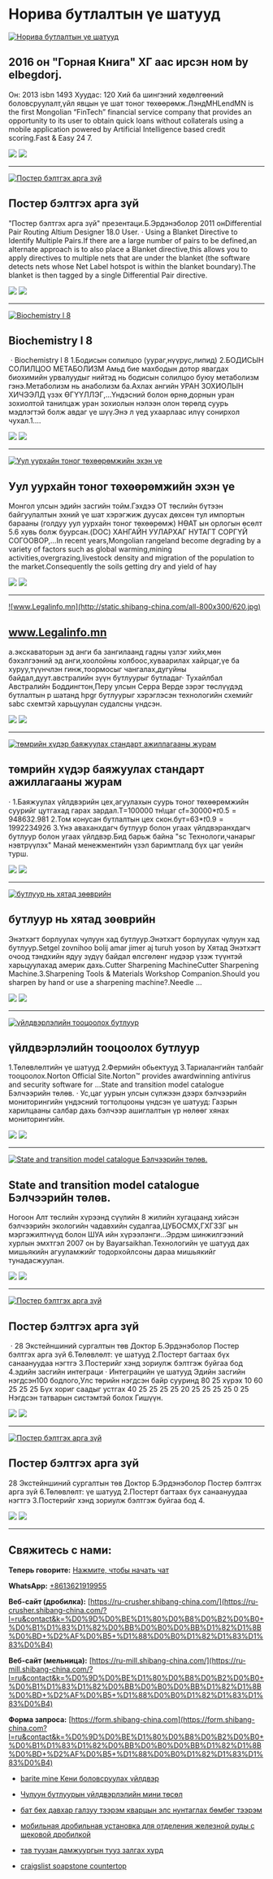 # Норива бутлалтын үе шатууд

<a href="https://swt.shibang-china.com/?l=ru&img&k=%D0%9D%D0%BE%D1%80%D0%B8%D0%B2%D0%B0+%D0%B1%D1%83%D1%82%D0%BB%D0%B0%D0%BB%D1%82%D1%8B%D0%BD+%D2%AF%D0%B5+%D1%88%D0%B0%D1%82%D1%83%D1%83%D0%B4" target="_blank">![Норива бутлалтын үе шатууд](http://static.shibang-china.com/all-800x300/1419.jpg)</a>

## 2016 он &quot;Горная Книга&quot; ХГ аас ирсэн ном by elbegdorj.
Он: 2013 isbn 1493 Хуудас: 120 Хий ба шингэний хөдөлгөөний боловсруулалт,үйл явцын үе шат тоног төхөөрөмж.ЛэндМНLendMN is the first Mongolian “FinTech” financial service company that provides an opportunity to its user to obtain quick loans without collaterals using a mobile application powered by Artificial Intelligence based credit scoring.Fast &amp; Easy 24 7.


<a href="https://whatsapp.shibangsoft.com/WhatsApp.php" target="_blank" title="WhatsApp">![](http://static.shibang-china.com/icon/whatsapp.png)</a> <a href="https://swt.shibang-china.com/?l=ru&icon&k=%D0%9D%D0%BE%D1%80%D0%B8%D0%B2%D0%B0+%D0%B1%D1%83%D1%82%D0%BB%D0%B0%D0%BB%D1%82%D1%8B%D0%BD+%D2%AF%D0%B5+%D1%88%D0%B0%D1%82%D1%83%D1%83%D0%B4" target="_blank">![](http://static.shibang-china.com/icon/chat-ru.png)</a>

---

<a href="https://swt.shibang-china.com/?l=ru&img&k=%D0%9D%D0%BE%D1%80%D0%B8%D0%B2%D0%B0+%D0%B1%D1%83%D1%82%D0%BB%D0%B0%D0%BB%D1%82%D1%8B%D0%BD+%D2%AF%D0%B5+%D1%88%D0%B0%D1%82%D1%83%D1%83%D0%B4" target="_blank">![Постер бэлтгэх арга зүй](http://static.shibang-china.com/all-800x300/1133.jpg)</a>

## Постер бэлтгэх арга зүй
&quot;Постер бэлтгэх арга зүй&quot; презентаци.Б.Эрдэнэболор 2011 онDifferential Pair Routing Altium Designer 18.0 User.&nbsp;&#0183;&#32;Using a Blanket Directive to Identify Multiple Pairs.If there are a large number of pairs to be defined,an alternate approach is to also place a Blanket directive,this allows you to apply directives to multiple nets that are under the blanket (the software detects nets whose Net Label hotspot is within the blanket boundary).The blanket is then tagged by a single Differential Pair directive.


<a href="https://whatsapp.shibangsoft.com/WhatsApp.php" target="_blank" title="WhatsApp">![](http://static.shibang-china.com/icon/whatsapp.png)</a> <a href="https://swt.shibang-china.com/?l=ru&icon&k=%D0%9D%D0%BE%D1%80%D0%B8%D0%B2%D0%B0+%D0%B1%D1%83%D1%82%D0%BB%D0%B0%D0%BB%D1%82%D1%8B%D0%BD+%D2%AF%D0%B5+%D1%88%D0%B0%D1%82%D1%83%D1%83%D0%B4" target="_blank">![](http://static.shibang-china.com/icon/chat-ru.png)</a>

---

<a href="https://swt.shibang-china.com/?l=ru&img&k=%D0%9D%D0%BE%D1%80%D0%B8%D0%B2%D0%B0+%D0%B1%D1%83%D1%82%D0%BB%D0%B0%D0%BB%D1%82%D1%8B%D0%BD+%D2%AF%D0%B5+%D1%88%D0%B0%D1%82%D1%83%D1%83%D0%B4" target="_blank">![Biochemistry l 8](http://static.shibang-china.com/all-800x300/524.jpg)</a>

## Biochemistry l 8
&nbsp;&#0183;&#32;Biochemistry l 8 1.Бодисын солилцоо (уураг,нүүрус,липид) 2.БОДИСЫН СОЛИЛЦОО МЕТАБОЛИЗМ Амьд бие махбодын дотор явагдах биохимийн урвалуудыг нийтэд нь бодисын солилцоо буюу метаболизм гэнэ.Метаболизм нь анаболизм ба.Ахлах ангийн УРАН ЗОХИОЛЫН ХИЧЭЭЛД үзэх ӨГҮҮЛЛЭГ,…Үндэсний болон өрнө,дорнын уран зохиолтой танилцаж уран зохиолын нэлээн олон төрөлд суурь мэдлэгтэй болж авдаг үе шүү.Энэ л үед ухаарлаас илүү сонирхол чухал.1.…


<a href="https://whatsapp.shibangsoft.com/WhatsApp.php" target="_blank" title="WhatsApp">![](http://static.shibang-china.com/icon/whatsapp.png)</a> <a href="https://swt.shibang-china.com/?l=ru&icon&k=%D0%9D%D0%BE%D1%80%D0%B8%D0%B2%D0%B0+%D0%B1%D1%83%D1%82%D0%BB%D0%B0%D0%BB%D1%82%D1%8B%D0%BD+%D2%AF%D0%B5+%D1%88%D0%B0%D1%82%D1%83%D1%83%D0%B4" target="_blank">![](http://static.shibang-china.com/icon/chat-ru.png)</a>

---

<a href="https://swt.shibang-china.com/?l=ru&img&k=%D0%9D%D0%BE%D1%80%D0%B8%D0%B2%D0%B0+%D0%B1%D1%83%D1%82%D0%BB%D0%B0%D0%BB%D1%82%D1%8B%D0%BD+%D2%AF%D0%B5+%D1%88%D0%B0%D1%82%D1%83%D1%83%D0%B4" target="_blank">![Уул уурхайн тоног төхөөрөмжийн эхэн үе](http://static.shibang-china.com/all-800x300/345.jpg)</a>

## Уул уурхайн тоног төхөөрөмжийн эхэн үе
Монгол улсын эдийн засгийн тойм.Гэхдээ ОТ төслийн бүтээн байгуулалтын эхний үе шат хэрэгжиж дуусах дөхсөн тул импортын барааны (голдуу уул уурхайн тоног төхөөрөмж) НӨАТ ын орлогын өсөлт 5.6 хувь болж буурсан.(DOC) ХАНГАЙН УУЛАРХАГ НУТАГТ СОРГҮЙ СОГООВОР,…In recent years,Mongolian rangeland become degrading by a variety of factors such as global warming,mining activities,overgrazing,livestock density and migration of the population to the market.Consequently the soils getting dry and yield of hay


<a href="https://whatsapp.shibangsoft.com/WhatsApp.php" target="_blank" title="WhatsApp">![](http://static.shibang-china.com/icon/whatsapp.png)</a> <a href="https://swt.shibang-china.com/?l=ru&icon&k=%D0%9D%D0%BE%D1%80%D0%B8%D0%B2%D0%B0+%D0%B1%D1%83%D1%82%D0%BB%D0%B0%D0%BB%D1%82%D1%8B%D0%BD+%D2%AF%D0%B5+%D1%88%D0%B0%D1%82%D1%83%D1%83%D0%B4" target="_blank">![](http://static.shibang-china.com/icon/chat-ru.png)</a>

---

<a href="https://swt.shibang-china.com/?l=ru&img&k=%D0%9D%D0%BE%D1%80%D0%B8%D0%B2%D0%B0+%D0%B1%D1%83%D1%82%D0%BB%D0%B0%D0%BB%D1%82%D1%8B%D0%BD+%D2%AF%D0%B5+%D1%88%D0%B0%D1%82%D1%83%D1%83%D0%B4" target="_blank">![www.Legalinfo.mn](http://static.shibang-china.com/all-800x300/620.jpg)</a>

## www.Legalinfo.mn
а.экскаваторын эд анги ба зангилаанд гадны үзлэг хийх,мөн бэхэлгээний эд анги,хоолойны холбоос,хуваарилах хайрцаг,үе ба хуруу,түүнчлэн гинж,тоормосыг чангалах,дугуйны байдал,дуут.австралийн зүүн бутлуурыг бутладаг&#183; Тухайлбал Австралийн Боддингтон,Перу улсын Серра Верде зэрэг төслүүдэд бутлалтын р шатанд hpgr бутлуурыг хэрэглэсэн технологийн схемийг sabc схемтэй харьцуулан судалсны үндсэн.


<a href="https://whatsapp.shibangsoft.com/WhatsApp.php" target="_blank" title="WhatsApp">![](http://static.shibang-china.com/icon/whatsapp.png)</a> <a href="https://swt.shibang-china.com/?l=ru&icon&k=%D0%9D%D0%BE%D1%80%D0%B8%D0%B2%D0%B0+%D0%B1%D1%83%D1%82%D0%BB%D0%B0%D0%BB%D1%82%D1%8B%D0%BD+%D2%AF%D0%B5+%D1%88%D0%B0%D1%82%D1%83%D1%83%D0%B4" target="_blank">![](http://static.shibang-china.com/icon/chat-ru.png)</a>

---

<a href="https://swt.shibang-china.com/?l=ru&img&k=%D0%9D%D0%BE%D1%80%D0%B8%D0%B2%D0%B0+%D0%B1%D1%83%D1%82%D0%BB%D0%B0%D0%BB%D1%82%D1%8B%D0%BD+%D2%AF%D0%B5+%D1%88%D0%B0%D1%82%D1%83%D1%83%D0%B4" target="_blank">![төмрийн хүдэр баяжуулах стандарт ажиллагааны журам](http://static.shibang-china.com/all-800x300/1416.jpg)</a>

## төмрийн хүдэр баяжуулах стандарт ажиллагааны журам
&#183; 1.Баяжуулах үйлдвэрийн цех,агуулахын суурь тоног төхөөрөмжийн суурийг цутгахад гарах зардал.Т=100000 тн\цаг cf=30000$*t0.5=948632.981$ 2.Том конусан бутлалтын цех cкон.бут=63$*t0.9=1992234926$ 3.Үнэ аваханхдагч бутлуур болон угаах үйлдвэранхдагч бутлуур болон угаах үйлдвэр.Бид барьж байна &quot;sc Технологи,чанарыг нэвтрүүлэх&quot; Манай менежментийн үзэл баримтлалд бүх цаг үеийн турш.


<a href="https://whatsapp.shibangsoft.com/WhatsApp.php" target="_blank" title="WhatsApp">![](http://static.shibang-china.com/icon/whatsapp.png)</a> <a href="https://swt.shibang-china.com/?l=ru&icon&k=%D0%9D%D0%BE%D1%80%D0%B8%D0%B2%D0%B0+%D0%B1%D1%83%D1%82%D0%BB%D0%B0%D0%BB%D1%82%D1%8B%D0%BD+%D2%AF%D0%B5+%D1%88%D0%B0%D1%82%D1%83%D1%83%D0%B4" target="_blank">![](http://static.shibang-china.com/icon/chat-ru.png)</a>

---

<a href="https://swt.shibang-china.com/?l=ru&img&k=%D0%9D%D0%BE%D1%80%D0%B8%D0%B2%D0%B0+%D0%B1%D1%83%D1%82%D0%BB%D0%B0%D0%BB%D1%82%D1%8B%D0%BD+%D2%AF%D0%B5+%D1%88%D0%B0%D1%82%D1%83%D1%83%D0%B4" target="_blank">![бутлуур нь хятад зөөврийн](http://static.shibang-china.com/all-800x300/1377.jpg)</a>

## бутлуур нь хятад зөөврийн
Энэтхэгт борлуулах чулуун хад бутлуур.Энэтхэгт борлуулах чулуун хад бутлуур.Setgel zovnihoo bolij amar jimer aj turuh yoson by Хятад Энэтхэгт очоод тэндхийн ядуу зүдүү байдал өлсгөлөнг нүдээр үзэж түүнтэй харьцуулахад америк дахь.Cutter Sharpening MachineCutter Sharpening Machine.3.Sharpening Tools &amp; Materials Workshop Companion.Should you sharpen by hand or use a sharpening machine?.Needle …


<a href="https://whatsapp.shibangsoft.com/WhatsApp.php" target="_blank" title="WhatsApp">![](http://static.shibang-china.com/icon/whatsapp.png)</a> <a href="https://swt.shibang-china.com/?l=ru&icon&k=%D0%9D%D0%BE%D1%80%D0%B8%D0%B2%D0%B0+%D0%B1%D1%83%D1%82%D0%BB%D0%B0%D0%BB%D1%82%D1%8B%D0%BD+%D2%AF%D0%B5+%D1%88%D0%B0%D1%82%D1%83%D1%83%D0%B4" target="_blank">![](http://static.shibang-china.com/icon/chat-ru.png)</a>

---

<a href="https://swt.shibang-china.com/?l=ru&img&k=%D0%9D%D0%BE%D1%80%D0%B8%D0%B2%D0%B0+%D0%B1%D1%83%D1%82%D0%BB%D0%B0%D0%BB%D1%82%D1%8B%D0%BD+%D2%AF%D0%B5+%D1%88%D0%B0%D1%82%D1%83%D1%83%D0%B4" target="_blank">![үйлдвэрлэлийн тооцоолох бутлуур](http://static.shibang-china.com/all-800x300/295.jpg)</a>

## үйлдвэрлэлийн тооцоолох бутлуур
1.Төлөвлөлтийн үе шатууд 2.Фермийн обьектууд 3.Тариалангийн талбайг тооцоолох.Norton Official Site.Norton™ provides awardwinning antivirus and security software for …State and transition model catalogue Бэлчээрийн төлөв.&nbsp;&#0183;&#32;Ус,цаг уурын улсын сүлжээн дээрх бэлчээрийн мониторингийн үндэсний тогтолцооны үндсэн үе шатууд: Газрын харилцааны салбар дахь бэлчээр ашиглалтын үр нөлөөг хянах мониторингийн.


<a href="https://whatsapp.shibangsoft.com/WhatsApp.php" target="_blank" title="WhatsApp">![](http://static.shibang-china.com/icon/whatsapp.png)</a> <a href="https://swt.shibang-china.com/?l=ru&icon&k=%D0%9D%D0%BE%D1%80%D0%B8%D0%B2%D0%B0+%D0%B1%D1%83%D1%82%D0%BB%D0%B0%D0%BB%D1%82%D1%8B%D0%BD+%D2%AF%D0%B5+%D1%88%D0%B0%D1%82%D1%83%D1%83%D0%B4" target="_blank">![](http://static.shibang-china.com/icon/chat-ru.png)</a>

---

<a href="https://swt.shibang-china.com/?l=ru&img&k=%D0%9D%D0%BE%D1%80%D0%B8%D0%B2%D0%B0+%D0%B1%D1%83%D1%82%D0%BB%D0%B0%D0%BB%D1%82%D1%8B%D0%BD+%D2%AF%D0%B5+%D1%88%D0%B0%D1%82%D1%83%D1%83%D0%B4" target="_blank">![State and transition model catalogue Бэлчээрийн төлөв.](http://static.shibang-china.com/all-800x300/609.jpg)</a>

## State and transition model catalogue Бэлчээрийн төлөв.
Ногоон Алт төслийн хүрээнд сүүлийн 8 жилийн хугацаанд хийсэн бэлчээрийн экологийн чадавхийн судалгаа,ЦУБОСМХ,ГХГЗЗГ ын мэргэжилтнүүд болон ШУА ийн хүрээлэнги…Эрдэм шинжилгээний хурлын эмхтгэл 2007 он by Bayarsaikhan.Технологийн үе шатууд дах мишьякийн агууламжийг тодорхойлсоны дараа мишьякийг тунадасжуулан.


<a href="https://whatsapp.shibangsoft.com/WhatsApp.php" target="_blank" title="WhatsApp">![](http://static.shibang-china.com/icon/whatsapp.png)</a> <a href="https://swt.shibang-china.com/?l=ru&icon&k=%D0%9D%D0%BE%D1%80%D0%B8%D0%B2%D0%B0+%D0%B1%D1%83%D1%82%D0%BB%D0%B0%D0%BB%D1%82%D1%8B%D0%BD+%D2%AF%D0%B5+%D1%88%D0%B0%D1%82%D1%83%D1%83%D0%B4" target="_blank">![](http://static.shibang-china.com/icon/chat-ru.png)</a>

---

<a href="https://swt.shibang-china.com/?l=ru&img&k=%D0%9D%D0%BE%D1%80%D0%B8%D0%B2%D0%B0+%D0%B1%D1%83%D1%82%D0%BB%D0%B0%D0%BB%D1%82%D1%8B%D0%BD+%D2%AF%D0%B5+%D1%88%D0%B0%D1%82%D1%83%D1%83%D0%B4" target="_blank">![Постер бэлтгэх арга зүй](http://static.shibang-china.com/all-800x300/757.jpg)</a>

## Постер бэлтгэх арга зүй
&nbsp;&#0183;&#32;28 Экстейншиний сургалтын төв Доктор Б.Эрдэнэболор Постер бэлтгэх арга зүй 6.Төлөвлөлт: үе шатууд 2.Постерт багтаах бүх санаануудаа нэгтгэ 3.Постерийг хэнд зориулж бэлтгэж буйгаа бод 4.эдийн засгийн интеграци&nbsp;&#0183;&#32;Интеграцийн үе шатууд Эдийн засгийн нэгдсэн100 бодлого,Улс төрийн нэгдсэн байр сууринд 80 25 хүрэх 10 60 25 25 25 Бүх хориг саадыг устгах 40 25 25 25 25 20 25 25 25 25 0 25 Нэгдсэн татварын систэмтэй болох Гишүүн.


<a href="https://whatsapp.shibangsoft.com/WhatsApp.php" target="_blank" title="WhatsApp">![](http://static.shibang-china.com/icon/whatsapp.png)</a> <a href="https://swt.shibang-china.com/?l=ru&icon&k=%D0%9D%D0%BE%D1%80%D0%B8%D0%B2%D0%B0+%D0%B1%D1%83%D1%82%D0%BB%D0%B0%D0%BB%D1%82%D1%8B%D0%BD+%D2%AF%D0%B5+%D1%88%D0%B0%D1%82%D1%83%D1%83%D0%B4" target="_blank">![](http://static.shibang-china.com/icon/chat-ru.png)</a>

---

<a href="https://swt.shibang-china.com/?l=ru&img&k=%D0%9D%D0%BE%D1%80%D0%B8%D0%B2%D0%B0+%D0%B1%D1%83%D1%82%D0%BB%D0%B0%D0%BB%D1%82%D1%8B%D0%BD+%D2%AF%D0%B5+%D1%88%D0%B0%D1%82%D1%83%D1%83%D0%B4" target="_blank">![Постер бэлтгэх арга зүй](http://static.shibang-china.com/all-800x300/1278.jpg)</a>

## Постер бэлтгэх арга зүй
28 Экстейншиний сургалтын төв Доктор Б.Эрдэнэболор Постер бэлтгэх арга зүй 6.Төлөвлөлт: үе шатууд 2.Постерт багтаах бүх санаануудаа нэгтгэ 3.Постерийг хэнд зориулж бэлтгэж буйгаа бод 4.

<a href="https://whatsapp.shibangsoft.com/WhatsApp.php" target="_blank" title="WhatsApp">![](http://static.shibang-china.com/icon/whatsapp.png)</a> <a href="https://swt.shibang-china.com/?l=ru&icon&k=%D0%9D%D0%BE%D1%80%D0%B8%D0%B2%D0%B0+%D0%B1%D1%83%D1%82%D0%BB%D0%B0%D0%BB%D1%82%D1%8B%D0%BD+%D2%AF%D0%B5+%D1%88%D0%B0%D1%82%D1%83%D1%83%D0%B4" target="_blank">![](http://static.shibang-china.com/icon/chat-ru.png)</a>

---
## Свяжитесь с нами:

**Теперь говорите:** [Нажмите, чтобы начать чат](https://swt.shibang-china.com?l=ru&contact&k=%D0%9D%D0%BE%D1%80%D0%B8%D0%B2%D0%B0+%D0%B1%D1%83%D1%82%D0%BB%D0%B0%D0%BB%D1%82%D1%8B%D0%BD+%D2%AF%D0%B5+%D1%88%D0%B0%D1%82%D1%83%D1%83%D0%B4)

**WhatsApp:**  [+8613621919955](https://whatsapp.shibangsoft.com/WhatsApp.php)

**Веб-сайт (дробилка):** [https://ru-crusher.shibang-china.com/](https://ru-crusher.shibang-china.com/?l=ru&contact&k=%D0%9D%D0%BE%D1%80%D0%B8%D0%B2%D0%B0+%D0%B1%D1%83%D1%82%D0%BB%D0%B0%D0%BB%D1%82%D1%8B%D0%BD+%D2%AF%D0%B5+%D1%88%D0%B0%D1%82%D1%83%D1%83%D0%B4)

**Веб-сайт (мельница):** [https://ru-mill.shibang-china.com/](https://ru-mill.shibang-china.com/?l=ru&contact&k=%D0%9D%D0%BE%D1%80%D0%B8%D0%B2%D0%B0+%D0%B1%D1%83%D1%82%D0%BB%D0%B0%D0%BB%D1%82%D1%8B%D0%BD+%D2%AF%D0%B5+%D1%88%D0%B0%D1%82%D1%83%D1%83%D0%B4)

**Форма запроса:** [https://form.shibang-china.com](https://form.shibang-china.com?l=ru&contact&k=%D0%9D%D0%BE%D1%80%D0%B8%D0%B2%D0%B0+%D0%B1%D1%83%D1%82%D0%BB%D0%B0%D0%BB%D1%82%D1%8B%D0%BD+%D2%AF%D0%B5+%D1%88%D0%B0%D1%82%D1%83%D1%83%D0%B4)

* [barite mine Кени боловсруулах үйлдвэр](../127/barite%20mine%20%D0%9A%D0%B5%D0%BD%D0%B8%20%D0%B1%D0%BE%D0%BB%D0%BE%D0%B2%D1%81%D1%80%D1%83%D1%83%D0%BB%D0%B0%D1%85%20%D2%AF%D0%B9%D0%BB%D0%B4%D0%B2%D1%8D%D1%80.md)

* [Чулуун бутлуурын үйлдвэрлэлийн мини төсөл](../127/%D0%A7%D1%83%D0%BB%D1%83%D1%83%D0%BD%20%D0%B1%D1%83%D1%82%D0%BB%D1%83%D1%83%D1%80%D1%8B%D0%BD%20%D2%AF%D0%B9%D0%BB%D0%B4%D0%B2%D1%8D%D1%80%D0%BB%D1%8D%D0%BB%D0%B8%D0%B9%D0%BD%20%D0%BC%D0%B8%D0%BD%D0%B8%20%D1%82%D3%A9%D1%81%D3%A9%D0%BB.md)

* [бат бөх давхар галзуу тээрэм кварцын элс нунтаглах бөмбөг тээрэм](../127/%D0%B1%D0%B0%D1%82%20%D0%B1%D3%A9%D1%85%20%D0%B4%D0%B0%D0%B2%D1%85%D0%B0%D1%80%20%D0%B3%D0%B0%D0%BB%D0%B7%D1%83%D1%83%20%D1%82%D1%8D%D1%8D%D1%80%D1%8D%D0%BC%20%D0%BA%D0%B2%D0%B0%D1%80%D1%86%D1%8B%D0%BD%20%D1%8D%D0%BB%D1%81%20%D0%BD%D1%83%D0%BD%D1%82%D0%B0%D0%B3%D0%BB%D0%B0%D1%85%20%D0%B1%D3%A9%D0%BC%D0%B1%D3%A9%D0%B3%20%D1%82%D1%8D%D1%8D%D1%80%D1%8D%D0%BC.md)

* [мобильная дробильная установка для отделения железной руды с щековой дробилкой](../126/%D0%BC%D0%BE%D0%B1%D0%B8%D0%BB%D1%8C%D0%BD%D0%B0%D1%8F%20%D0%B4%D1%80%D0%BE%D0%B1%D0%B8%D0%BB%D1%8C%D0%BD%D0%B0%D1%8F%20%D1%83%D1%81%D1%82%D0%B0%D0%BD%D0%BE%D0%B2%D0%BA%D0%B0%20%D0%B4%D0%BB%D1%8F%20%D0%BE%D1%82%D0%B4%D0%B5%D0%BB%D0%B5%D0%BD%D0%B8%D1%8F%20%D0%B6%D0%B5%D0%BB%D0%B5%D0%B7%D0%BD%D0%BE%D0%B9%20%D1%80%D1%83%D0%B4%D1%8B%20%D1%81%20%D1%89%D0%B5%D0%BA%D0%BE%D0%B2%D0%BE%D0%B9%20%D0%B4%D1%80%D0%BE%D0%B1%D0%B8%D0%BB%D0%BA%D0%BE%D0%B9.md)

* [тав туузан дамжуургын тууз залгах хурд](../126/%D1%82%D0%B0%D0%B2%20%D1%82%D1%83%D1%83%D0%B7%D0%B0%D0%BD%20%D0%B4%D0%B0%D0%BC%D0%B6%D1%83%D1%83%D1%80%D0%B3%D1%8B%D0%BD%20%D1%82%D1%83%D1%83%D0%B7%20%D0%B7%D0%B0%D0%BB%D0%B3%D0%B0%D1%85%20%D1%85%D1%83%D1%80%D0%B4.md)

* [craigslist soapstone countertop](../128/craigslist%20soapstone%20countertop.md)